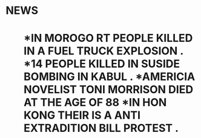 <h1>NEWS<h1>
  <ol type = "*">
*IN MOROGO RT PEOPLE KILLED IN A FUEL TRUCK EXPLOSION .
*14 PEOPLE KILLED IN SUSIDE BOMBING IN KABUL .
*AMERICIA NOVELIST TONI MORRISON DIED AT THE AGE OF 88
    *IN HON KONG THEIR IS A ANTI EXTRADITION BILL PROTEST .</ol>
